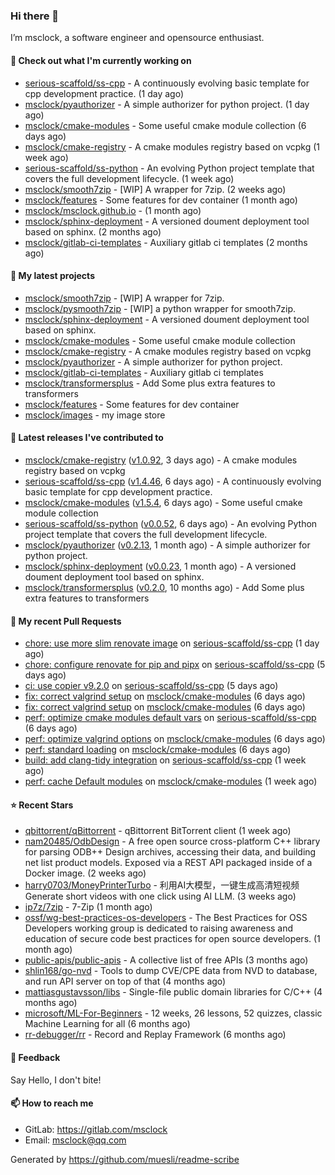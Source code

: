 ### Hi there 👋

I’m msclock, a software engineer and opensource enthusiast.

#### 👷 Check out what I'm currently working on

- [serious-scaffold/ss-cpp](https://github.com/serious-scaffold/ss-cpp) - A continuously evolving basic template for cpp development practice. (1 day ago)
- [msclock/pyauthorizer](https://github.com/msclock/pyauthorizer) - A simple authorizer for python project. (1 day ago)
- [msclock/cmake-modules](https://github.com/msclock/cmake-modules) - Some useful cmake module collection (6 days ago)
- [msclock/cmake-registry](https://github.com/msclock/cmake-registry) - A cmake modules registry based on vcpkg (1 week ago)
- [serious-scaffold/ss-python](https://github.com/serious-scaffold/ss-python) - An evolving Python project template that covers the full development lifecycle. (1 week ago)
- [msclock/smooth7zip](https://github.com/msclock/smooth7zip) - [WIP] A wrapper for 7zip. (2 weeks ago)
- [msclock/features](https://github.com/msclock/features) - Some features for dev container (1 month ago)
- [msclock/msclock.github.io](https://github.com/msclock/msclock.github.io) -  (1 month ago)
- [msclock/sphinx-deployment](https://github.com/msclock/sphinx-deployment) - A versioned doument deployment tool based on sphinx. (2 months ago)
- [msclock/gitlab-ci-templates](https://github.com/msclock/gitlab-ci-templates) - Auxiliary gitlab ci templates (2 months ago)

#### 🌱 My latest projects

- [msclock/smooth7zip](https://github.com/msclock/smooth7zip) - [WIP] A wrapper for 7zip.
- [msclock/pysmooth7zip](https://github.com/msclock/pysmooth7zip) - [WIP] a python wrapper for smooth7zip.
- [msclock/sphinx-deployment](https://github.com/msclock/sphinx-deployment) - A versioned doument deployment tool based on sphinx.
- [msclock/cmake-modules](https://github.com/msclock/cmake-modules) - Some useful cmake module collection
- [msclock/cmake-registry](https://github.com/msclock/cmake-registry) - A cmake modules registry based on vcpkg
- [msclock/pyauthorizer](https://github.com/msclock/pyauthorizer) - A simple authorizer for python project.
- [msclock/gitlab-ci-templates](https://github.com/msclock/gitlab-ci-templates) - Auxiliary gitlab ci templates
- [msclock/transformersplus](https://github.com/msclock/transformersplus) - Add Some plus extra features to transformers
- [msclock/features](https://github.com/msclock/features) - Some features for dev container
- [msclock/images](https://github.com/msclock/images) - my image store

#### 🔭 Latest releases I've contributed to

- [msclock/cmake-registry](https://github.com/msclock/cmake-registry) ([v1.0.92](https://github.com/msclock/cmake-registry/releases/tag/v1.0.92), 3 days ago) - A cmake modules registry based on vcpkg
- [serious-scaffold/ss-cpp](https://github.com/serious-scaffold/ss-cpp) ([v1.4.46](https://github.com/serious-scaffold/ss-cpp/releases/tag/v1.4.46), 6 days ago) - A continuously evolving basic template for cpp development practice.
- [msclock/cmake-modules](https://github.com/msclock/cmake-modules) ([v1.5.4](https://github.com/msclock/cmake-modules/releases/tag/v1.5.4), 6 days ago) - Some useful cmake module collection
- [serious-scaffold/ss-python](https://github.com/serious-scaffold/ss-python) ([v0.0.52](https://github.com/serious-scaffold/ss-python/releases/tag/v0.0.52), 6 days ago) - An evolving Python project template that covers the full development lifecycle.
- [msclock/pyauthorizer](https://github.com/msclock/pyauthorizer) ([v0.2.13](https://github.com/msclock/pyauthorizer/releases/tag/v0.2.13), 1 month ago) - A simple authorizer for python project.
- [msclock/sphinx-deployment](https://github.com/msclock/sphinx-deployment) ([v0.0.23](https://github.com/msclock/sphinx-deployment/releases/tag/v0.0.23), 1 month ago) - A versioned doument deployment tool based on sphinx.
- [msclock/transformersplus](https://github.com/msclock/transformersplus) ([v0.2.0](https://github.com/msclock/transformersplus/releases/tag/v0.2.0), 10 months ago) - Add Some plus extra features to transformers

#### 🔨 My recent Pull Requests

- [chore: use more slim renovate image](https://github.com/serious-scaffold/ss-cpp/pull/265) on [serious-scaffold/ss-cpp](https://github.com/serious-scaffold/ss-cpp) (1 day ago)
- [chore: configure renovate for pip and pipx](https://github.com/serious-scaffold/ss-cpp/pull/262) on [serious-scaffold/ss-cpp](https://github.com/serious-scaffold/ss-cpp) (5 days ago)
- [ci: use copier v9.2.0](https://github.com/serious-scaffold/ss-cpp/pull/261) on [serious-scaffold/ss-cpp](https://github.com/serious-scaffold/ss-cpp) (5 days ago)
- [fix: correct valgrind setup](https://github.com/msclock/cmake-modules/pull/113) on [msclock/cmake-modules](https://github.com/msclock/cmake-modules) (6 days ago)
- [fix: correct valgrind setup](https://github.com/msclock/cmake-modules/pull/112) on [msclock/cmake-modules](https://github.com/msclock/cmake-modules) (6 days ago)
- [perf: optimize cmake modules default vars](https://github.com/serious-scaffold/ss-cpp/pull/258) on [serious-scaffold/ss-cpp](https://github.com/serious-scaffold/ss-cpp) (6 days ago)
- [perf: optimize valgrind options](https://github.com/msclock/cmake-modules/pull/111) on [msclock/cmake-modules](https://github.com/msclock/cmake-modules) (6 days ago)
- [perf: standard loading](https://github.com/msclock/cmake-modules/pull/110) on [msclock/cmake-modules](https://github.com/msclock/cmake-modules) (6 days ago)
- [build: add clang-tidy integration](https://github.com/serious-scaffold/ss-cpp/pull/257) on [serious-scaffold/ss-cpp](https://github.com/serious-scaffold/ss-cpp) (1 week ago)
- [perf: cache Default modules](https://github.com/msclock/cmake-modules/pull/109) on [msclock/cmake-modules](https://github.com/msclock/cmake-modules) (1 week ago)

#### ⭐ Recent Stars

- [qbittorrent/qBittorrent](https://github.com/qbittorrent/qBittorrent) - qBittorrent BitTorrent client (1 week ago)
- [nam20485/OdbDesign](https://github.com/nam20485/OdbDesign) - A free open source cross-platform C&#43;&#43; library for parsing ODB&#43;&#43; Design archives, accessing their data, and building net list product models. Exposed via a REST API packaged inside of a Docker image. (2 weeks ago)
- [harry0703/MoneyPrinterTurbo](https://github.com/harry0703/MoneyPrinterTurbo) - 利用AI大模型，一键生成高清短视频 Generate short videos with one click using AI LLM. (3 weeks ago)
- [ip7z/7zip](https://github.com/ip7z/7zip) - 7-Zip (1 month ago)
- [ossf/wg-best-practices-os-developers](https://github.com/ossf/wg-best-practices-os-developers) - The Best Practices for OSS Developers working group is dedicated to raising awareness and education of secure code best practices for open source developers. (1 month ago)
- [public-apis/public-apis](https://github.com/public-apis/public-apis) - A collective list of free APIs (3 months ago)
- [shlin168/go-nvd](https://github.com/shlin168/go-nvd) - Tools to dump CVE/CPE data from NVD to database, and run API server on top of that (4 months ago)
- [mattiasgustavsson/libs](https://github.com/mattiasgustavsson/libs) - Single-file public domain libraries for C/C&#43;&#43; (4 months ago)
- [microsoft/ML-For-Beginners](https://github.com/microsoft/ML-For-Beginners) - 12 weeks, 26 lessons, 52 quizzes, classic Machine Learning for all (6 months ago)
- [rr-debugger/rr](https://github.com/rr-debugger/rr) - Record and Replay Framework (6 months ago)

#### 💬 Feedback

Say Hello, I don't bite!

#### 📫 How to reach me

- GitLab: https://gitlab.com/msclock
- Email: msclock@qq.com

Generated by https://github.com/muesli/readme-scribe
